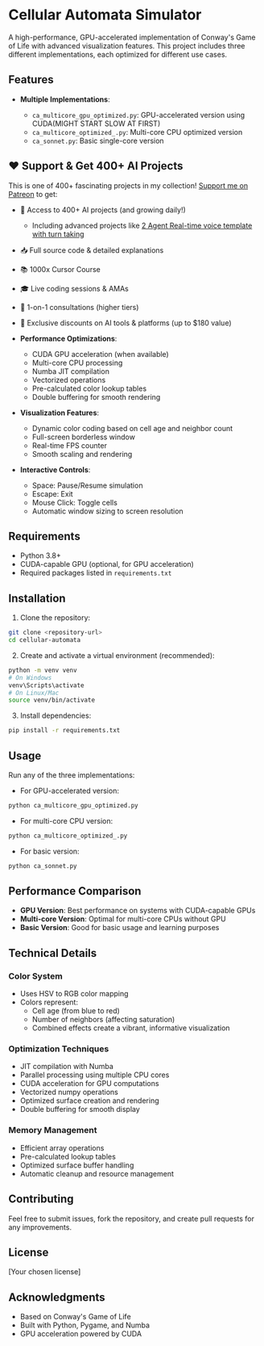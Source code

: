# Cellular Automata Simulator

A high-performance, GPU-accelerated implementation of Conway's Game of Life with advanced visualization features. This project includes three different implementations, each optimized for different use cases.

## Features

- **Multiple Implementations**:

  - `ca_multicore_gpu_optimized.py`: GPU-accelerated version using CUDA(MIGHT START SLOW AT FIRST)
  - `ca_multicore_optimized_.py`: Multi-core CPU optimized version
  - `ca_sonnet.py`: Basic single-core version
 
## ❤️ Support & Get 400+ AI Projects

This is one of 400+ fascinating projects in my collection! [Support me on Patreon](https://www.patreon.com/c/echohive42/membership) to get:

- 🎯 Access to 400+ AI projects (and growing daily!)
  - Including advanced projects like [2 Agent Real-time voice template with turn taking](https://www.patreon.com/posts/2-agent-real-you-118330397)
- 📥 Full source code & detailed explanations
- 📚 1000x Cursor Course
- 🎓 Live coding sessions & AMAs
- 💬 1-on-1 consultations (higher tiers)
- 🎁 Exclusive discounts on AI tools & platforms (up to $180 value)

- **Performance Optimizations**:

  - CUDA GPU acceleration (when available)
  - Multi-core CPU processing
  - Numba JIT compilation
  - Vectorized operations
  - Pre-calculated color lookup tables
  - Double buffering for smooth rendering
- **Visualization Features**:

  - Dynamic color coding based on cell age and neighbor count
  - Full-screen borderless window
  - Real-time FPS counter
  - Smooth scaling and rendering
- **Interactive Controls**:

  - Space: Pause/Resume simulation
  - Escape: Exit
  - Mouse Click: Toggle cells
  - Automatic window sizing to screen resolution

## Requirements

- Python 3.8+
- CUDA-capable GPU (optional, for GPU acceleration)
- Required packages listed in `requirements.txt`

## Installation

1. Clone the repository:

```bash
git clone <repository-url>
cd cellular-automata
```

2. Create and activate a virtual environment (recommended):

```bash
python -m venv venv
# On Windows
venv\Scripts\activate
# On Linux/Mac
source venv/bin/activate
```

3. Install dependencies:

```bash
pip install -r requirements.txt
```

## Usage

Run any of the three implementations:

- For GPU-accelerated version:

```bash
python ca_multicore_gpu_optimized.py
```

- For multi-core CPU version:

```bash
python ca_multicore_optimized_.py
```

- For basic version:

```bash
python ca_sonnet.py
```

## Performance Comparison

- **GPU Version**: Best performance on systems with CUDA-capable GPUs
- **Multi-core Version**: Optimal for multi-core CPUs without GPU
- **Basic Version**: Good for basic usage and learning purposes

## Technical Details

### Color System

- Uses HSV to RGB color mapping
- Colors represent:
  - Cell age (from blue to red)
  - Number of neighbors (affecting saturation)
  - Combined effects create a vibrant, informative visualization

### Optimization Techniques

- JIT compilation with Numba
- Parallel processing using multiple CPU cores
- CUDA acceleration for GPU computations
- Vectorized numpy operations
- Optimized surface creation and rendering
- Double buffering for smooth display

### Memory Management

- Efficient array operations
- Pre-calculated lookup tables
- Optimized surface buffer handling
- Automatic cleanup and resource management

## Contributing

Feel free to submit issues, fork the repository, and create pull requests for any improvements.

## License

[Your chosen license]

## Acknowledgments

- Based on Conway's Game of Life
- Built with Python, Pygame, and Numba
- GPU acceleration powered by CUDA

